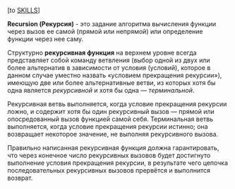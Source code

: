 \[to [SKILLS](/SKILLS.md)\]

**Recursion (Рекурсия)** - это задание алгоритма вычисления функции через вызов ее самой (прямой или непрямой) или определение функции через нее саму.

Структурно **рекурсивная функция** на верхнем уровне всегда представляет собой команду ветвления (выбор одной из двух или более альтернатив в зависимости от условия (условий), которое в данном случае уместно назвать «условием прекращения рекурсии»), имеющую две или более альтернативные ветви, из которых хотя бы одна является _рекурсивной_ и хотя бы одна — _терминальной_. 

Рекурсивная ветвь выполняется, когда условие прекращения рекурсии ложно, и содержит хотя бы один рекурсивный вызов — прямой или опосредованный вызов функцией самой себя. Терминальная ветвь выполняется, когда условие прекращения рекурсии истинно; она возвращает некоторое значение, не выполняя рекурсивного вызова. 

Правильно написанная рекурсивная функция должна гарантировать, что через конечное число рекурсивных вызовов будет достигнуто выполнение условия прекращения рекурсии, в результате чего цепочка последовательных рекурсивных вызовов прервётся и выполнится возврат.